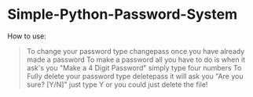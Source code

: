 # Simple-Python-Password-System

How to use:
  > To change your password type changepass once you have already made a password
  > To make a password all you have to do is when it ask's you "Make a 4 Digit Password" simply type four numbers
  > To Fully delete your password type deletepass it will ask you "Are you sure? [Y/N]" just type Y or you could just delete the file!
